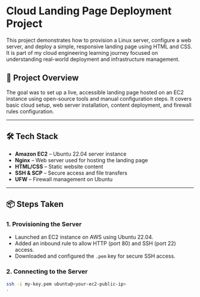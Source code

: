 # Cloud Landing Page Deployment Project

This project demonstrates how to provision a Linux server, configure a web server, and deploy a simple, responsive landing page using HTML and CSS. It is part of my cloud engineering learning journey focused on understanding real-world deployment and infrastructure management.

## 🚀 Project Overview

The goal was to set up a live, accessible landing page hosted on an EC2 instance using open-source tools and manual configuration steps. It covers basic cloud setup, web server installation, content deployment, and firewall rules configuration.

---

## 🛠️ Tech Stack

- **Amazon EC2** – Ubuntu 22.04 server instance  
- **Nginx** – Web server used for hosting the landing page  
- **HTML/CSS** – Static website content  
- **SSH & SCP** – Secure access and file transfers  
- **UFW** – Firewall management on Ubuntu

---

## 📦 Steps Taken

### 1. **Provisioning the Server**

- Launched an EC2 instance on AWS using Ubuntu 22.04.
- Added an inbound rule to allow HTTP (port 80) and SSH (port 22) access.
- Downloaded and configured the `.pem` key for secure SSH access.

### 2. **Connecting to the Server**

```bash
ssh -i my-key.pem ubuntu@<your-ec2-public-ip>
.


